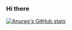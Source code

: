 ### Hi there 
[![Anurag's GitHub stats](https://github-readme-stats.vercel.app/api?username=TheBi11iona1re)](https://github.com/anuraghazra/github-readme-stats)

